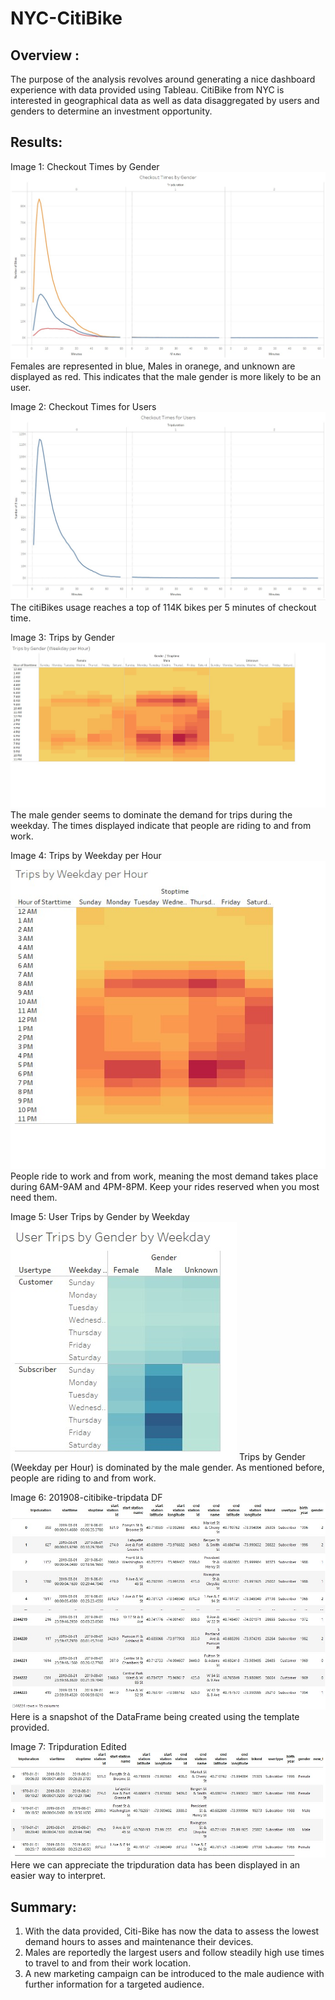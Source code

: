 # NYC-CitiBike

## Overview :

The purpose of the analysis revolves around generating a nice dashboard experience with data provided using Tableau. CitiBike from NYC is interested in geographical data as well as data disaggregated by users and genders to determine an investment opportunity. 

## Results:

Image 1: Checkout Times by Gender
   ![Image 1](https://github.com/Sergg99/NYC-CitiBike/blob/34c5765e6455adbfc84c476960f87aeea819f84a/Challenge/Images/Checkout%20Times%20by%20Gender.jpg)
   Females are represented in blue, Males in oranege, and unknown are displayed as red. This indicates that the male gender is more likely to be an user. 

Image 2: Checkout Times for Users
   ![Image 2](https://github.com/Sergg99/NYC-CitiBike/blob/34c5765e6455adbfc84c476960f87aeea819f84a/Challenge/Images/Checkout%20Times%20for%20Users.jpg)
   The citiBikes usage reaches a top of 114K bikes per 5 minutes of checkout time.  
   
Image 3: Trips by Gender
   ![Image 3](https://github.com/Sergg99/NYC-CitiBike/blob/34c5765e6455adbfc84c476960f87aeea819f84a/Challenge/Images/Trips%20by%20Gender%20(Weekday%20per%20Hour).jpg)
   The male gender seems to dominate the demand for trips during the weekday. The times displayed indicate that people are riding to and from work. 
   
Image 4: Trips by Weekday per Hour
   ![Image 4](https://github.com/Sergg99/NYC-CitiBike/blob/34c5765e6455adbfc84c476960f87aeea819f84a/Challenge/Images/Trips%20by%20Weekday%20per%20Hour.jpg)
   People ride to work and from work, meaning the most demand takes place during 6AM-9AM and 4PM-8PM. Keep your rides reserved when you most need them. 
   
Image 5: User Trips by Gender by Weekday
   ![Image 5](https://github.com/Sergg99/NYC-CitiBike/blob/34c5765e6455adbfc84c476960f87aeea819f84a/Challenge/Images/User%20Trips%20by%20Gender%20by%20Weekday.jpg)
Trips by Gender (Weekday per Hour) is dominated by the male gender. As mentioned before, people are riding to and from work.

Image 6: 201908-citibike-tripdata DF
   ![Image 6](https://github.com/Sergg99/NYC-CitiBike/blob/21c21d3a0e88341d0d6ce21c22075767631bc698/Images/201908-citibike-tripdata%20DF.jpg)
   Here is a snapshot of the DataFrame being created using the template provided. 
   
Image 7: Tripduration Edited
   ![Image 7](https://github.com/Sergg99/NYC-CitiBike/blob/21c21d3a0e88341d0d6ce21c22075767631bc698/Images/Tripduration%20edited.jpg)
   Here we can appreciate the tripduration data has been displayed in an easier way to interpret.

## Summary:

1. With the data provided, Citi-Bike has now the data to assess the lowest demand hours to asses and maintenance their devices. 
2. Males are reportedly the largest users and follow steadily high use times to travel to and from their work location.
3. A new marketing campaign can be introduced to the male audience with further information for a targeted audience. 
